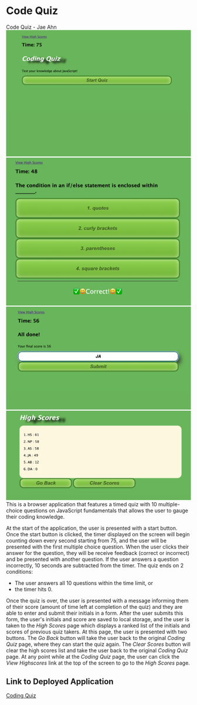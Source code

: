 # Code Quiz #
Code Quiz - Jae Ahn
![Coding Quiz Page 1](./assets/images/Screenshot1.png)
![Coding Quiz Page 2](./assets/images/Screenshot2.png)
![Coding Quiz Page 3](./assets/images/Screenshot3.png)
![High Scores Page](./assets/images/Screenshot4.png)
This is a browser application that features a timed quiz with 10 multiple-choice questions on JavaScript fundamentals that allows the user to gauge their coding knowledge.

At the start of the application, the user is presented with a start button.  Once the start button is clicked, the timer displayed on the screen will begin counting down every second starting from 75, and the user will be presented with the first multiple choice question.  When the user clicks their answer for the question, they will be receive feedback (correct or incorrect) and be presented with another question.  If the user answers a question incorrectly, 10 seconds are subtracted from the timer.  The quiz ends on 2 conditions: 
* The user answers all 10 questions within the time limit, or
* the timer hits 0.

Once the quiz is over, the user is presented with a message informing them of their score (amount of time left at completion of the quiz) and they are able to enter and submit their initials in a form.  After the user submits this form, the user's initials and score are saved to local storage, and the user is taken to the *High Scores* page which displays a ranked list of the initials and scores of previous quiz takers.  At this page, the user is presented with two buttons.  The *Go Back* button will take the user back to the original *Coding Quiz* page, where they can start the quiz again.  The *Clear Scores* button will clear the high scores list and take the user back to the original *Coding Quiz* page.  At any point while at the *Coding Quiz* page, the user can click the *View Highscores* link at the top of the screen to go to the *High Scores* page.

Link to Deployed Application
---------------
[Coding Quiz](https://ahnjaeyung.github.io/Code_Quiz/)
